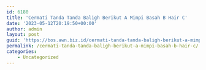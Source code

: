 ```yaml
---
id: 6180
title: 'Cermati Tanda Tanda Baligh Berikut A Mimpi Basah B Hair C'
date: '2023-05-12T20:19:50+00:00'
author: admin
layout: post
guid: 'https://bos.awn.biz.id/cermati-tanda-tanda-baligh-berikut-a-mimpi-basah-b-hair-c/'
permalink: /cermati-tanda-tanda-baligh-berikut-a-mimpi-basah-b-hair-c/
categories:
    - Uncategorized
---
```


